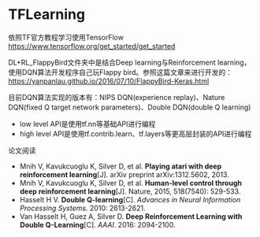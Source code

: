 # TFLearning
依照TF官方教程学习使用TensorFlow
https://www.tensorflow.org/get_started/get_started

DL+RL_FlappyBird文件夹中是结合Deep learning与Reinforcement learning，使用DQN算法开发程序自己玩Flappy bird。参照这篇文章来进行开发的：https://yanpanlau.github.io/2016/07/10/FlappyBird-Keras.html

目前DQN算法实现的版本有：NIPS DQN(experience replay)、Nature DQN(fixed Q target network parameters)、Double DQN(double Q learning)

* low level API是使用tf.nn等基础API进行编程
* high level API是使用tf.contrib.learn、tf.layers等更高层封装的API进行编程

论文阅读
* Mnih V, Kavukcuoglu K, Silver D, et al. **Playing atari with deep reinforcement learning**[J]. arXiv preprint arXiv:1312.5602, 2013.
* Mnih V, Kavukcuoglu K, Silver D, et al. **Human-level control through deep reinforcement learning**[J]. Nature, 2015, 518(7540): 529-533.
* Hasselt H V. **Double Q-learning**[C]. *Advances in Neural Information Processing Systems*. 2010: 2613-2621.
* Van Hasselt H, Guez A, Silver D. **Deep Reinforcement Learning with Double Q-Learning**[C]. *AAAI*. 2016: 2094-2100.
